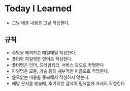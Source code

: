 # Today I Learned
- 그날 배운 내용은 그날 작성한다.
## 규칙
- 주말을 제외하고 매일매일 작성한다.
- 폴더와 파일명은 영어로 작성한다.
- 폴더명은 언어, 프레임워크, 서비스 등으로 작명한다
- 파일명은 모듈, 기술 등의 세부적인 이름으로 작명한다.
- 쓸모없는 내용을 중복해서 작성하지 않는다.
- 해당 문서를 봤을때, 추가적인 검색이 필요없게 자세히 작성한다
